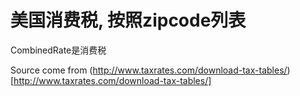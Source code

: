 # 美国消费税, 按照zipcode列表
CombinedRate是消费税

Source come from (http://www.taxrates.com/download-tax-tables/)[http://www.taxrates.com/download-tax-tables/]
